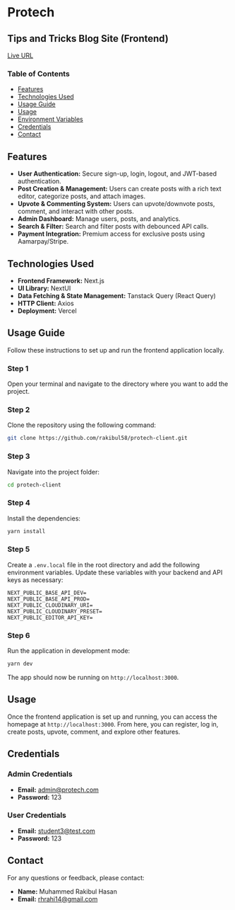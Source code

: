 # Protech

## Tips and Tricks Blog Site (Frontend)

[Live URL](https://pro-tech-steel.vercel.app/)

### Table of Contents

- [Features](#features)
- [Technologies Used](#technologies-used)
- [Usage Guide](#usage-guide)
- [Usage](#usage)
- [Environment Variables](#environment-variables)
- [Credentials](#credentials)
- [Contact](#contact)

## Features

- **User Authentication:** Secure sign-up, login, logout, and JWT-based authentication.
- **Post Creation & Management:** Users can create posts with a rich text editor, categorize posts, and attach images.
- **Upvote & Commenting System:** Users can upvote/downvote posts, comment, and interact with other posts.
- **Admin Dashboard:** Manage users, posts, and analytics.
- **Search & Filter:** Search and filter posts with debounced API calls.
- **Payment Integration:** Premium access for exclusive posts using Aamarpay/Stripe.

## Technologies Used

- **Frontend Framework:** Next.js
- **UI Library:** NextUI
- **Data Fetching & State Management:** Tanstack Query (React Query)
- **HTTP Client:** Axios
- **Deployment:** Vercel

## Usage Guide

Follow these instructions to set up and run the frontend application locally.

### Step 1

Open your terminal and navigate to the directory where you want to add the project.

### Step 2

Clone the repository using the following command:

```bash
git clone https://github.com/rakibul58/protech-client.git
```

### Step 3

Navigate into the project folder:

```bash
cd protech-client
```

### Step 4

Install the dependencies:

```bash
yarn install
```

### Step 5

Create a `.env.local` file in the root directory and add the following environment variables. Update these variables with your backend and API keys as necessary:

```plaintext
NEXT_PUBLIC_BASE_API_DEV=
NEXT_PUBLIC_BASE_API_PROD=
NEXT_PUBLIC_CLOUDINARY_URI=
NEXT_PUBLIC_CLOUDINARY_PRESET=
NEXT_PUBLIC_EDITOR_API_KEY=
```

### Step 6

Run the application in development mode:

```bash
yarn dev
```

The app should now be running on `http://localhost:3000`.

## Usage

Once the frontend application is set up and running, you can access the homepage at `http://localhost:3000`. From here, you can register, log in, create posts, upvote, comment, and explore other features.

## Credentials

### Admin Credentials

- **Email:** admin@protech.com
- **Password:** 123

### User Credentials

- **Email:** student3@test.com
- **Password:** 123

## Contact

For any questions or feedback, please contact:

- **Name:** Muhammed Rakibul Hasan
- **Email:** rhrahi14@gmail.com